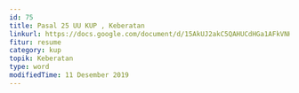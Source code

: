 ```yaml
---
id: 75
title: Pasal 25 UU KUP , Keberatan
linkurl: https://docs.google.com/document/d/15AkUJ2akC5QAHUCdHGa1AFkVNH-6L3Hb2ACE_L8aay4/edit?usp=drivesdk
fitur: resume
category: kup
topik: Keberatan
type: word
modifiedTime: 11 Desember 2019
---
```


